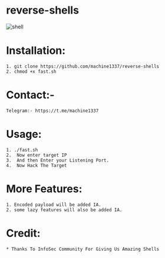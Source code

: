 # reverse-shells

![shell](https://user-images.githubusercontent.com/82051128/126137360-ba933871-d5bb-4207-9e43-717afcb881e0.png)

# Installation:
    1. git clone https://github.com/machine1337/reverse-shells
    2. chmod +x fast.sh
    
# Contact:-
    Telegram:- https://t.me/machine1337
# Usage:
    1. ./fast.sh
    2.  Now enter target IP
    3.  And then Enter your Listening Port.
    4.  Now Hack The Target
    
# More Features:
    1. Encoded payload will be added IA.
    2. some lazy features will also be added IA.
    
# Credit:
    * Thanks To InfoSec Community For Giving Us Amazing Shells
    
